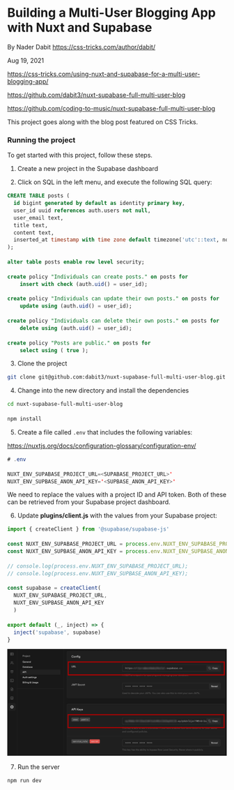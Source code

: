 # Building a Multi-User Blogging App with Nuxt and Supabase

By Nader Dabit https://css-tricks.com/author/dabit/

Aug 19, 2021

https://css-tricks.com/using-nuxt-and-supabase-for-a-multi-user-blogging-app/

https://github.com/dabit3/nuxt-supabase-full-multi-user-blog

https://github.com/coding-to-music/nuxt-supabase-full-multi-user-blog

This project goes along with the blog post featured on CSS Tricks.

### Running the project

To get started with this project, follow these steps.

1. Create a new project in the Supabase dashboard

2. Click on SQL in the left menu, and execute the following SQL query:

```sql
CREATE TABLE posts (
  id bigint generated by default as identity primary key,
  user_id uuid references auth.users not null,
  user_email text,
  title text,
  content text,
  inserted_at timestamp with time zone default timezone('utc'::text, now()) not null
);

alter table posts enable row level security;

create policy "Individuals can create posts." on posts for
    insert with check (auth.uid() = user_id);

create policy "Individuals can update their own posts." on posts for
    update using (auth.uid() = user_id);

create policy "Individuals can delete their own posts." on posts for
    delete using (auth.uid() = user_id);

create policy "Posts are public." on posts for
    select using ( true );
```

3. Clone the project

```sh
git clone git@github.com:dabit3/nuxt-supabase-full-multi-user-blog.git
```

4. Change into the new directory and install the dependencies

```sh
cd nuxt-supabase-full-multi-user-blog

npm install
```

5. Create a file called `.env` that includes the following variables:

https://nuxtjs.org/docs/configuration-glossary/configuration-env/

```java
# .env

NUXT_ENV_SUPABASE_PROJECT_URL=<SUPABASE_PROJECT_URL>'
NUXT_ENV_SUPBASE_ANON_API_KEY='<SUPBASE_ANON_API_KEY>'
```

We need to replace the values with a project ID and API token. Both of these can be retrieved from your Supabase project dashboard.

6. Update __plugins/client.js__ with the values from your Supabase project:

```javascript
import { createClient } from '@supabase/supabase-js'

const NUXT_ENV_SUPABASE_PROJECT_URL = process.env.NUXT_ENV_SUPABASE_PROJECT_URL;
const NUXT_ENV_SUPBASE_ANON_API_KEY = process.env.NUXT_ENV_SUPBASE_ANON_API_KEY;

// console.log(process.env.NUXT_ENV_SUPABASE_PROJECT_URL);
// console.log(process.env.NUXT_ENV_SUPBASE_ANON_API_KEY);

const supabase = createClient(
  NUXT_ENV_SUPABASE_PROJECT_URL,
  NUXT_ENV_SUPBASE_ANON_API_KEY
  )

export default (_, inject) => {
  inject('supabase', supabase)
}
```

![API Configuration](api-config.jpeg)

7. Run the server

```sh
npm run dev
```